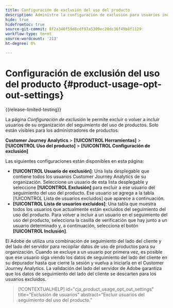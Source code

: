 ```yaml
---
title: Configuración de exclusión del uso del producto
description: Administre la configuración de exclusión para usuarios individuales dentro de su organización.
hide: true
hidefromtoc: true
source-git-commit: 8f2a340f59d8cdf97a5309ec20dc36f49b8f1129
workflow-type: tm+mt
source-wordcount: '213'
ht-degree: 0%

---
```


# Configuración de exclusión del uso del producto {#product-usage-opt-out-settings}

{{release-limited-testing}}

La página _Configuración de exclusión_ le permite excluir o volver a incluir usuarios de su organización del seguimiento del uso de productos. Solo están visibles para los administradores de productos.

**Customer Journey Analytics** > **[!UICONTROL Herramientas]** > **[!UICONTROL Uso del producto]** > **[!UICONTROL Configuración de exclusión]**

Las siguientes configuraciones están disponibles en esta página:

* **[!UICONTROL Usuario de exclusión]**: Una lista desplegable que contiene todos los usuarios Customer Journey Analytics de su organización. Seleccione un usuario de esta lista desplegable y seleccione **[!UICONTROL Exclusión]** para excluir a ese usuario del seguimiento del uso del producto. Ese usuario se agrega a la tabla [!UICONTROL Lista de usuarios excluidos] que aparece a continuación.
* **[!UICONTROL Lista de usuarios excluidos]**: Una tabla que muestra todos los usuarios que actualmente están excluidos del seguimiento del uso del producto. Para volver a incluir a un usuario en el seguimiento del uso del producto, selecciona la casilla de verificación que hay junto a un usuario determinado y, a continuación, selecciona el botón **[!UICONTROL Inclusión]**.

El Adobe de utiliza una combinación de seguimiento del lado del cliente y del lado del servidor para recopilar datos de uso de productos para su organización. Cuando se excluye a un usuario por primera vez, es posible que ese usuario siga viendo los datos de seguimiento del lado del cliente en su depurador hasta que cierre la sesión y vuelva a iniciarla en el Customer Journey Analytics. La validación del lado del servidor de Adobe garantiza que los datos de seguimiento del lado del cliente se descarten para los usuarios excluidos.

>[!CONTEXTUALHELP]
>id="cja_product_usage_opt_out_settings"
>title="Exclusión de usuarios"
>abstract="Excluir usuarios del seguimiento del uso del producto."
